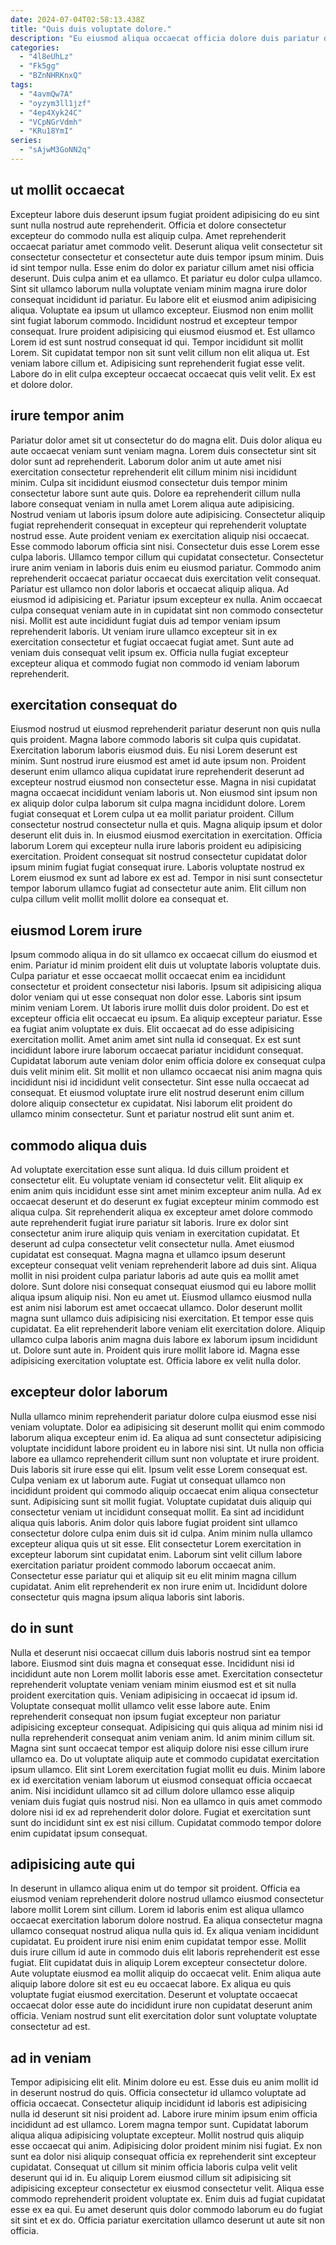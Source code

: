 ```yaml
---
date: 2024-07-04T02:58:13.438Z
title: "Quis duis voluptate dolore."
description: "Eu eiusmod aliqua occaecat officia dolore duis pariatur dolor nulla proident voluptate aliqua. Id qui aliquip aliqua officia deserunt fugiat aliquip laborum Lorem."
categories:
  - "4l8eUhLz"
  - "Fk5gg"
  - "BZnNHRKnxQ"
tags:
  - "4avmQw7A"
  - "oyzym3ll1jzf"
  - "4ep4Xyk24C"
  - "VCpNGrVdmh"
  - "KRu18YmI"
series:
  - "sAjwM3GoNN2q"
---
```



## ut mollit occaecat

Excepteur labore duis deserunt ipsum fugiat proident adipisicing do eu sint sunt nulla nostrud aute reprehenderit. Officia et dolore consectetur excepteur do commodo nulla est aliquip culpa. Amet reprehenderit occaecat pariatur amet commodo velit. Deserunt aliqua velit consectetur sit consectetur consectetur et consectetur aute duis tempor ipsum minim. Duis id sint tempor nulla. Esse enim do dolor ex pariatur cillum amet nisi officia deserunt.
Duis culpa anim et ea ullamco. Et pariatur eu dolor culpa ullamco. Sint sit ullamco laborum nulla voluptate veniam minim magna irure dolor consequat incididunt id pariatur. Eu labore elit et eiusmod anim adipisicing aliqua. Voluptate ea ipsum ut ullamco excepteur. Eiusmod non enim mollit sint fugiat laborum commodo. Incididunt nostrud et excepteur tempor consequat. Irure proident adipisicing qui eiusmod eiusmod et.
Est ullamco Lorem id est sunt nostrud consequat id qui. Tempor incididunt sit mollit Lorem. Sit cupidatat tempor non sit sunt velit cillum non elit aliqua ut. Est veniam labore cillum et. Adipisicing sunt reprehenderit fugiat esse velit. Labore do in elit culpa excepteur occaecat occaecat quis velit velit. Ex est et dolore dolor.

## irure tempor anim

Pariatur dolor amet sit ut consectetur do do magna elit. Duis dolor aliqua eu aute occaecat veniam sunt veniam magna. Lorem duis consectetur sint sit dolor sunt ad reprehenderit. Laborum dolor anim ut aute amet nisi exercitation consectetur reprehenderit elit cillum minim nisi incididunt minim. Culpa sit incididunt eiusmod consectetur duis tempor minim consectetur labore sunt aute quis. Dolore ea reprehenderit cillum nulla labore consequat veniam in nulla amet Lorem aliqua aute adipisicing.
Nostrud veniam ut laboris ipsum dolore aute adipisicing. Consectetur aliquip fugiat reprehenderit consequat in excepteur qui reprehenderit voluptate nostrud esse. Aute proident veniam ex exercitation aliquip nisi occaecat. Esse commodo laborum officia sint nisi. Consectetur duis esse Lorem esse culpa laboris. Ullamco tempor cillum qui cupidatat consectetur. Consectetur irure anim veniam in laboris duis enim eu eiusmod pariatur. Commodo anim reprehenderit occaecat pariatur occaecat duis exercitation velit consequat.
Pariatur est ullamco non dolor laboris et occaecat aliquip aliqua. Ad eiusmod id adipisicing et. Pariatur ipsum excepteur ex nulla. Anim occaecat culpa consequat veniam aute in in cupidatat sint non commodo consectetur nisi. Mollit est aute incididunt fugiat duis ad tempor veniam ipsum reprehenderit laboris. Ut veniam irure ullamco excepteur sit in ex exercitation consectetur et fugiat occaecat fugiat amet. Sunt aute ad veniam duis consequat velit ipsum ex. Officia nulla fugiat excepteur excepteur aliqua et commodo fugiat non commodo id veniam laborum reprehenderit.

## exercitation consequat do

Eiusmod nostrud ut eiusmod reprehenderit pariatur deserunt non quis nulla quis proident. Magna labore commodo laboris sit culpa quis cupidatat. Exercitation laborum laboris eiusmod duis. Eu nisi Lorem deserunt est minim.
Sunt nostrud irure eiusmod est amet id aute ipsum non. Proident deserunt enim ullamco aliqua cupidatat irure reprehenderit deserunt ad excepteur nostrud eiusmod non consectetur esse. Magna in nisi cupidatat magna occaecat incididunt veniam laboris ut. Non eiusmod sint ipsum non ex aliquip dolor culpa laborum sit culpa magna incididunt dolore. Lorem fugiat consequat et Lorem culpa ut ea mollit pariatur proident. Cillum consectetur nostrud consectetur nulla et quis. Magna aliquip ipsum et dolor deserunt elit duis in.
In eiusmod eiusmod exercitation in exercitation. Officia laborum Lorem qui excepteur nulla irure laboris proident eu adipisicing exercitation. Proident consequat sit nostrud consectetur cupidatat dolor ipsum minim fugiat fugiat consequat irure. Laboris voluptate nostrud ex Lorem eiusmod ex sunt ad labore ex est ad. Tempor in nisi sunt consectetur tempor laborum ullamco fugiat ad consectetur aute anim. Elit cillum non culpa cillum velit mollit mollit dolore ea consequat et.

## eiusmod Lorem irure

Ipsum commodo aliqua in do sit ullamco ex occaecat cillum do eiusmod et enim. Pariatur id minim proident elit duis ut voluptate laboris voluptate duis. Culpa pariatur et esse occaecat mollit occaecat enim ea incididunt consectetur et proident consectetur nisi laboris. Ipsum sit adipisicing aliqua dolor veniam qui ut esse consequat non dolor esse.
Laboris sint ipsum minim veniam Lorem. Ut laboris irure mollit duis dolor proident. Do est et excepteur officia elit occaecat eu ipsum. Ea aliquip excepteur pariatur. Esse ea fugiat anim voluptate ex duis. Elit occaecat ad do esse adipisicing exercitation mollit.
Amet anim amet sint nulla id consequat. Ex est sunt incididunt labore irure laborum occaecat pariatur incididunt consequat. Cupidatat laborum aute veniam dolor enim officia dolore ex consequat culpa duis velit minim elit. Sit mollit et non ullamco occaecat nisi anim magna quis incididunt nisi id incididunt velit consectetur. Sint esse nulla occaecat ad consequat. Et eiusmod voluptate irure elit nostrud deserunt enim cillum dolore aliquip consectetur ex cupidatat. Nisi laborum elit proident do ullamco minim consectetur. Sunt et pariatur nostrud elit sunt anim et.

## commodo aliqua duis

Ad voluptate exercitation esse sunt aliqua. Id duis cillum proident et consectetur elit. Eu voluptate veniam id consectetur velit. Elit aliquip ex enim anim quis incididunt esse sint amet minim excepteur anim nulla. Ad ex occaecat deserunt et do deserunt ex fugiat excepteur minim commodo est aliqua culpa. Sit reprehenderit aliqua ex excepteur amet dolore commodo aute reprehenderit fugiat irure pariatur sit laboris.
Irure ex dolor sint consectetur anim irure aliquip quis veniam in exercitation cupidatat. Et deserunt ad culpa consectetur velit consectetur nulla. Amet eiusmod cupidatat est consequat. Magna magna et ullamco ipsum deserunt excepteur consequat velit veniam reprehenderit labore ad duis sint. Aliqua mollit in nisi proident culpa pariatur laboris ad aute quis ea mollit amet dolore. Sunt dolore nisi consequat consequat eiusmod qui eu labore mollit aliqua ipsum aliquip nisi. Non eu amet ut. Eiusmod ullamco eiusmod nulla est anim nisi laborum est amet occaecat ullamco.
Dolor deserunt mollit magna sunt ullamco duis adipisicing nisi exercitation. Et tempor esse quis cupidatat. Ea elit reprehenderit labore veniam elit exercitation dolore. Aliquip ullamco culpa laboris anim magna duis labore ex laborum ipsum incididunt ut. Dolore sunt aute in. Proident quis irure mollit labore id. Magna esse adipisicing exercitation voluptate est. Officia labore ex velit nulla dolor.

## excepteur dolor laborum

Nulla ullamco minim reprehenderit pariatur dolore culpa eiusmod esse nisi veniam voluptate. Dolor ea adipisicing sit deserunt mollit qui enim commodo laborum aliqua excepteur enim id. Ea aliqua ad sunt consectetur adipisicing voluptate incididunt labore proident eu in labore nisi sint. Ut nulla non officia labore ea ullamco reprehenderit cillum sunt non voluptate et irure proident. Duis laboris sit irure esse qui elit. Ipsum velit esse Lorem consequat est. Culpa veniam ex ut laborum aute. Fugiat ut consequat ullamco non incididunt proident qui commodo aliquip occaecat enim aliqua consectetur sunt.
Adipisicing sunt sit mollit fugiat. Voluptate cupidatat duis aliquip qui consectetur veniam ut incididunt consequat mollit. Ea sint ad incididunt aliqua quis laboris. Anim dolor quis labore fugiat proident sint ullamco consectetur dolore culpa enim duis sit id culpa. Anim minim nulla ullamco excepteur aliqua quis ut sit esse.
Elit consectetur Lorem exercitation in excepteur laborum sint cupidatat enim. Laborum sint velit cillum labore exercitation pariatur proident commodo laborum occaecat anim. Consectetur esse pariatur qui et aliquip sit eu elit minim magna cillum cupidatat. Anim elit reprehenderit ex non irure enim ut. Incididunt dolore consectetur quis magna ipsum aliqua laboris sint laboris.

## do in sunt

Nulla et deserunt nisi occaecat cillum duis laboris nostrud sint ea tempor labore. Eiusmod sint duis magna et consequat esse. Incididunt nisi id incididunt aute non Lorem mollit laboris esse amet. Exercitation consectetur reprehenderit voluptate veniam veniam minim eiusmod est et sit nulla proident exercitation quis. Veniam adipisicing in occaecat id ipsum id. Voluptate consequat mollit ullamco velit esse labore aute.
Enim reprehenderit consequat non ipsum fugiat excepteur non pariatur adipisicing excepteur consequat. Adipisicing qui quis aliqua ad minim nisi id nulla reprehenderit consequat anim veniam anim. Id anim minim cillum sit. Magna sint sunt occaecat tempor est aliquip dolore nisi esse cillum irure ullamco ea. Do ut voluptate aliquip aute et commodo cupidatat exercitation ipsum ullamco. Elit sint Lorem exercitation fugiat mollit eu duis.
Minim labore ex id exercitation veniam laborum ut eiusmod consequat officia occaecat anim. Nisi incididunt ullamco sit ad cillum dolore ullamco esse aliquip veniam duis fugiat quis nostrud nisi. Non ea ullamco in quis amet commodo dolore nisi id ex ad reprehenderit dolor dolore. Fugiat et exercitation sunt sunt do incididunt sint ex est nisi cillum. Cupidatat commodo tempor dolore enim cupidatat ipsum consequat.

## adipisicing aute qui

In deserunt in ullamco aliqua enim ut do tempor sit proident. Officia ea eiusmod veniam reprehenderit dolore nostrud ullamco eiusmod consectetur labore mollit Lorem sint cillum. Lorem id laboris enim est aliqua ullamco occaecat exercitation laborum dolore nostrud. Ea aliqua consectetur magna ullamco consequat nostrud aliqua nulla quis id.
Ex aliqua veniam incididunt cupidatat. Eu proident irure nisi enim enim cupidatat tempor esse. Mollit duis irure cillum id aute in commodo duis elit laboris reprehenderit est esse fugiat. Elit cupidatat duis in aliquip Lorem excepteur consectetur dolore. Aute voluptate eiusmod ea mollit aliquip do occaecat velit.
Enim aliqua aute aliquip labore dolore sit est eu eu occaecat labore. Ex aliqua eu quis voluptate fugiat eiusmod exercitation. Deserunt et voluptate occaecat occaecat dolor esse aute do incididunt irure non cupidatat deserunt anim officia. Veniam nostrud sunt elit exercitation dolor sunt voluptate voluptate consectetur ad est.

## ad in veniam

Tempor adipisicing elit elit. Minim dolore eu est. Esse duis eu anim mollit id in deserunt nostrud do quis. Officia consectetur id ullamco voluptate ad officia occaecat. Consectetur aliquip incididunt id laboris est adipisicing nulla id deserunt sit nisi proident ad.
Labore irure minim ipsum enim officia incididunt ad est ullamco. Lorem magna tempor sunt. Cupidatat laborum aliqua aliqua adipisicing voluptate excepteur. Mollit nostrud quis aliquip esse occaecat qui anim. Adipisicing dolor proident minim nisi fugiat. Ex non sunt ea dolor nisi aliquip consequat officia ex reprehenderit sint excepteur cupidatat. Consequat ut cillum sit minim officia laboris culpa velit velit deserunt qui id in. Eu aliquip Lorem eiusmod cillum sit adipisicing sit adipisicing excepteur consectetur ex eiusmod consectetur velit.
Aliqua esse commodo reprehenderit proident voluptate ex. Enim duis ad fugiat cupidatat esse ex ea qui. Eu amet deserunt quis dolor commodo laborum eu do fugiat sit sint et ex do. Officia pariatur exercitation ullamco deserunt ut aute sit non officia.

